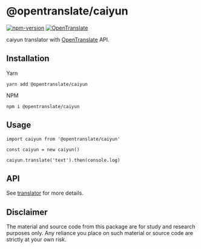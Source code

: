 # @opentranslate/caiyun

[![npm-version](https://img.shields.io/npm/v/@opentranslate/caiyun.svg)](https://www.npmjs.com/package/@opentranslate/caiyun)
[![OpenTranslate](https://img.shields.io/badge/OpenTranslate-Compatible-brightgreen)](https://github.com/OpenTranslate)

caiyun translator with [OpenTranslate](https://github.com/OpenTranslate) API.

## Installation

Yarn

```
yarn add @opentranslate/caiyun
```

NPM

```
npm i @opentranslate/caiyun
```

## Usage

```
import caiyun from '@opentranslate/caiyun'

const caiyun = new caiyun()

caiyun.translate('text').then(console.log)
```

## API

See [translator](https://github.com/OpenTranslate/OpenTranslate/blob/master/packages/translator/README.md) for more details.

## Disclaimer

The material and source code from this package are for study and research purposes only. Any reliance you place on such material or source code are strictly at your own risk.
